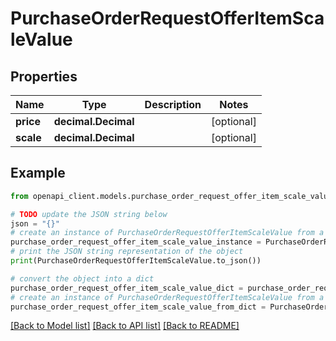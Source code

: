 # PurchaseOrderRequestOfferItemScaleValue


## Properties

Name | Type | Description | Notes
------------ | ------------- | ------------- | -------------
**price** | **decimal.Decimal** |  | [optional] 
**scale** | **decimal.Decimal** |  | [optional] 

## Example

```python
from openapi_client.models.purchase_order_request_offer_item_scale_value import PurchaseOrderRequestOfferItemScaleValue

# TODO update the JSON string below
json = "{}"
# create an instance of PurchaseOrderRequestOfferItemScaleValue from a JSON string
purchase_order_request_offer_item_scale_value_instance = PurchaseOrderRequestOfferItemScaleValue.from_json(json)
# print the JSON string representation of the object
print(PurchaseOrderRequestOfferItemScaleValue.to_json())

# convert the object into a dict
purchase_order_request_offer_item_scale_value_dict = purchase_order_request_offer_item_scale_value_instance.to_dict()
# create an instance of PurchaseOrderRequestOfferItemScaleValue from a dict
purchase_order_request_offer_item_scale_value_from_dict = PurchaseOrderRequestOfferItemScaleValue.from_dict(purchase_order_request_offer_item_scale_value_dict)
```
[[Back to Model list]](../README.md#documentation-for-models) [[Back to API list]](../README.md#documentation-for-api-endpoints) [[Back to README]](../README.md)


